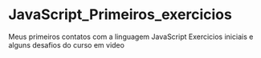 # JavaScript_Primeiros_exercicios
 Meus primeiros contatos com a linguagem JavaScript
 Exercicios iniciais e alguns desafios do curso em video
